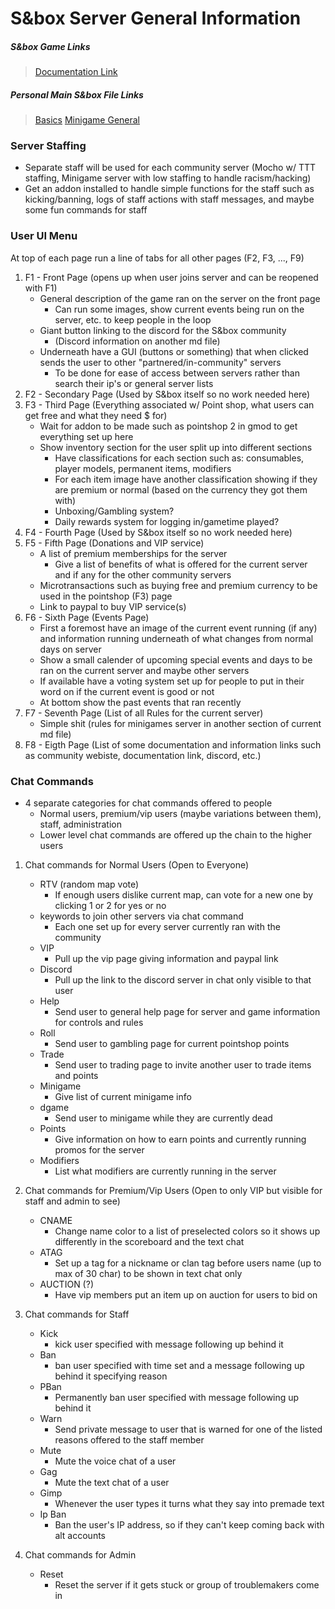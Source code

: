 # S&box Server General Information

##### S&box Game Links
> [Documentation Link](https://wiki.facepunch.com/sbox/)

##### Personal Main S&box File Links
> [Basics](https://github.com/Plyons614/Sbox-Documentation-/blob/main/s%26boxBasics.md)
> [Minigame General](https://github.com/Plyons614/Sbox-Documentation-/blob/main/s%26boxMiniGameServerInfo.md)

### Server Staffing

- Separate staff will be used for each community server (Mocho w/ TTT staffing, Minigame server with low staffing to handle racism/hacking)
- Get an addon installed to handle simple functions for the staff such as kicking/banning, logs of staff actions with staff messages, and maybe some fun commands for staff

### User UI Menu

At top of each page run a line of tabs for all other pages (F2, F3, ..., F9)

1. F1 - Front Page (opens up when user joins server and can be reopened with F1)
    - General description of the game ran on the server on the front page
        - Can run some images, show current events being run on the server, etc. to keep people in the loop
    - Giant button linking to the discord for the S&box community 
        - (Discord information on another md file)
    - Underneath have a GUI (buttons or something) that when clicked sends the user to other "partnered/in-community" servers 
        - To be done for ease of access between servers rather than search their ip's or general server lists
2. F2 - Secondary Page (Used by S&box itself so no work needed here)
3. F3 - Third Page (Everything associated w/ Point shop, what users can get free and what they need $ for)
    - Wait for addon to be made such as pointshop 2 in gmod to get everything set up here
    - Show inventory section for the user split up into different sections
        - Have classifications for each section such as: consumables, player models, permanent items, modifiers
        - For each item image have another classification showing if they are premium or normal (based on the currency they got them with)
        - Unboxing/Gambling system?
        - Daily rewards system for logging in/gametime played?
4. F4 - Fourth Page (Used by S&box itself so no work needed here)
5. F5 - Fifth Page (Donations and VIP service)
    - A list of premium memberships for the server 
        - Give a list of benefits of what is offered for the current server and if any for the other community servers
    - Microtransactions such as buying free and premium currency to be used in the pointshop (F3) page
    - Link to paypal to buy VIP service(s)
6. F6 - Sixth Page (Events Page)
    - First a foremost have an image of the current event running (if any) and information running underneath of what changes from normal days on server
    - Show a small calender of upcoming special events and days to be ran on the current server and maybe other servers
    - If available have a voting system set up for people to put in their word on if the current event is good or not
    - At bottom show the past events that ran recently
7. F7 - Seventh Page (List of all Rules for the current server)
    - Simple shit (rules for minigames server in another section of current md file)
8. F8 - Eigth Page (List of some documentation and information links such as community webiste, documentation link, discord, etc.)

### Chat Commands 

- 4 separate categories for chat commands offered to people 
    - Normal users, premium/vip users (maybe variations between them), staff, administration
    - Lower level chat commands are offered up the chain to the higher users

1. Chat commands for Normal Users (Open to Everyone)
    - RTV (random map vote)
        - If enough users dislike current map, can vote for a new one by clicking 1 or 2 for yes or no
    - keywords to join other servers via chat command
        - Each one set up for every server currently ran with the community
    - VIP
        - Pull up the vip page giving information and paypal link
    - Discord
        - Pull up the link to the discord server in chat only visible to that user
    - Help
        - Send user to general help page for server and game information for controls and rules
    - Roll
        - Send user to gambling page for current pointshop points 
    - Trade
        - Send user to trading page to invite another user to trade items and points
    - Minigame
        - Give list of current minigame info
    - dgame
        - Send user to minigame while they are currently dead
    - Points
        - Give information on how to earn points and currently running promos for the server
    - Modifiers
        - List what modifiers are currently running in the server

2. Chat commands for Premium/Vip Users (Open to only VIP but visible for staff and admin to see)
    - CNAME
        - Change name color to a list of preselected colors so it shows up differently in the scoreboard and the text chat
    - ATAG
        - Set up a tag for a nickname or clan tag before users name (up to max of 30 char) to be shown in text chat only
    - AUCTION (?)
        - Have vip members put an item up on auction for users to bid on

3. Chat commands for Staff 
    - Kick
        - kick user specified with message following up behind it
    - Ban
        - ban user specified with time set and a message following up behind it specifying reason
    - PBan 
        - Permanently ban user specified with message following up behind it
    - Warn 
        - Send private message to user that is warned for one of the listed reasons offered to the staff member
    - Mute
        - Mute the voice chat of a user
    - Gag
        - Mute the text chat of a user
    - Gimp
        - Whenever the user types it turns what they say into premade text 
    - Ip Ban
        - Ban the user's IP address, so if they can't keep coming back with alt accounts

4. Chat commands for Admin
    - Reset
        - Reset the server if it gets stuck or group of troublemakers come in
    
    
    